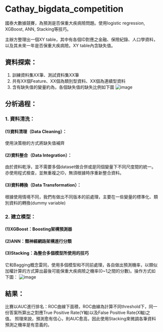 # Cathay_bigdata_competition
國泰大數據競賽，為預測是否保重大疾病險問題。使用logistic regression, XGBoost, ANN, Stacking等技巧。

主辦方整理出一個XY table，其中有各個ID對應之金融、保險紀錄、人口學資料，以及其未來一年是否保重大疾病險。XY table內含缺失值。
## 資料探索：
1. 訓練資料集XX筆、測試資料集XX筆
2. 共有XX個Feature、XX個為類別型資料、XX個為連續型資料
3. 含有缺失值的變量約為，各個缺失值的缺失比例如下圖
![image](https://github.com/ShaoTingHsu/Cathay_bigdata_competition/blob/master/%E7%BC%BA%E5%A4%B1%E6%AF%94%E4%BE%8B.PNG)
## 分析過程：
### 1. 資料清洗：
#### (1)資料清理（Data Cleaning）：
使用決策樹的方式將缺失值補齊
#### (2)資料整合（Data Integration）：
由於資料乾淨，並不需要多個dataset做合併或是同個變量下不同尺度間的統一。亦使用程式檢查，並無重複之ID，無須根據時序重新整合資料。
#### (3)資料轉換（Data Transformation）：
根據使用情境不同，我們有做出不同版本的前處理，主要在一些變量的標準化、類別資料的轉換(dummy variable)
### 2. 建立模型：
#### (1)XGBoost：Boosting架構預測器
#### (2)ANN：類神經網路架構進行分類
#### (3)Stacking：為整合多個模型所使用的技巧
它和Bagging概念雷同，使用多個模型和不同前處理，各自做出預測機率，以類似加權計算的方式算出最後可能保重大疾病險之機率(0~1之間的分數)。操作方式如下圖：
![image](https://github.com/ShaoTingHsu/Cathay_bigdata_competition/blob/master/Staking.png)
## 結果：
比賽以AUC進行排名：ROC曲線下面積，ROC曲線為計算不同threshold下，同一份答案所算出之對應True Positive Rate(Y軸)以及False Positive Rate(X軸)之值。
照理來說，預測愈有信心，則AUC愈高，因此使用Stacking來微調各筆資料預測之機率是有意義的。

